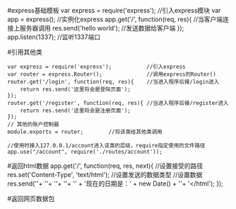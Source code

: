 #express基础模板
	var express = require('express');			//引入express模块
	var app = express();						//实例化express
	app.get('/', function(req, res){			//当客户端连接上服务器调用
	    res.send('hello world');				//发送数据给客户端
	});
	app.listen(1337);							//监听1337端口



#引用其他类

	var express = require('express');			//引入express
	var router = express.Router();				//调用express的Router()
	router.get('/login', function(req, res){	//当进入程序后接/login进入
	    return res.send('这里将会是登陆页面');
	});
	router.get('/register', function(req, res){	//当进入程序后接/register进入
	    return res.send('这里将会是注册页面');
	});
	// 其他的账户控制器
	module.exports = router;		//将该类给其他类调用

	//使用时接入127.0.0.1/account进入该类的层级，require指定使用的文件路径
	app.use("/account", require('./routes/account'));


#返回html数据
	app.get('/', function(req, res, next){			//设置接受的路径
	res.set('Content-Type', 'text/html');			//设置发送的数据类型
	//设置数据
	res.send('<html>'+
             '<head>'+
			   '<title>TMY博客</title>'+
             '</head>'+
             '<body>' + 
               '现在的日期是：' + new Date() + 
             '</body>'+
             '</html');
	});

#返回网页数据包
